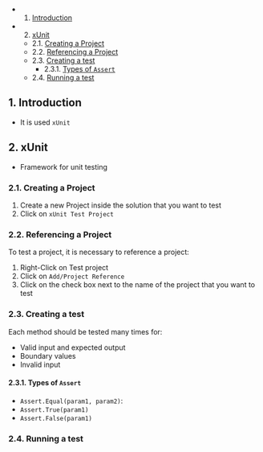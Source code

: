 <!-- vscode-markdown-toc -->
* 1. [Introduction](#Introduction)
* 2. [xUnit](#xUnit)
	* 2.1. [Creating a Project](#CreatingaProject)
	* 2.2. [Referencing a Project](#ReferencingaProject)
	* 2.3. [Creating a test](#Creatingatest)
		* 2.3.1. [Types of `Assert`](#TypesofAssert)
	* 2.4. [Running a test](#Runningatest)

<!-- vscode-markdown-toc-config
	numbering=true
	autoSave=true
	/vscode-markdown-toc-config -->
<!-- /vscode-markdown-toc -->

##  1. <a name='Introduction'></a>Introduction
- It is used `xUnit`


##  2. <a name='xUnit'></a>xUnit
- Framework for unit testing


###  2.1. <a name='CreatingaProject'></a>Creating a Project
1. Create a new Project inside the solution that you want to test
2. Click on `xUnit Test Project`

###  2.2. <a name='ReferencingaProject'></a>Referencing a Project
To test a project, it is necessary to reference a project:
1. Right-Click on Test project  
2. Click on `Add/Project Reference`
3. Click on the check box next to the name of the project that you want to test


###  2.3. <a name='Creatingatest'></a>Creating a test
Each method should be tested many times for:
- Valid input and expected output
- Boundary values
- Invalid input


####  2.3.1. <a name='TypesofAssert'></a>Types of `Assert`
- `Assert.Equal(param1, param2)`:
- `Assert.True(param1)`
- `Assert.False(param1)`


###  2.4. <a name='Runningatest'></a>Running a test